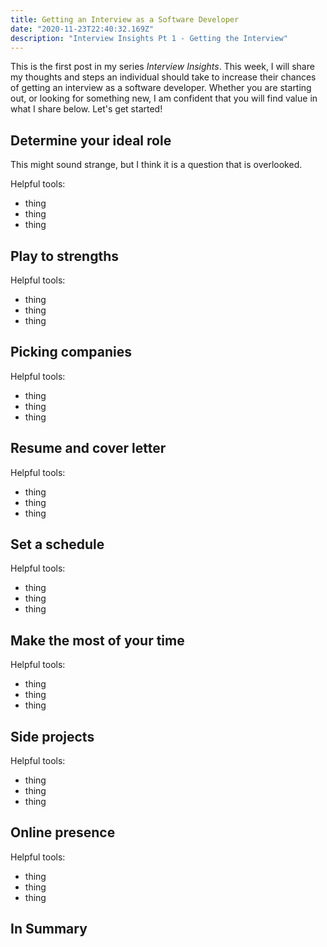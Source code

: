 ```yaml
---
title: Getting an Interview as a Software Developer
date: "2020-11-23T22:40:32.169Z"
description: "Interview Insights Pt 1 - Getting the Interview"
---
```


This is the first post in my series _Interview Insights_. This week, I will share my thoughts and steps an individual should take to increase their chances of getting an interview as a software developer. Whether you are starting out, or looking for something new, I am confident that you will find value in what I share below. Let's get started!

## Determine your ideal role

This might sound strange, but I think it is a question that is overlooked.

Helpful tools:

- thing
- thing
- thing

## Play to strengths

Helpful tools:

- thing
- thing
- thing

## Picking companies

Helpful tools:

- thing
- thing
- thing

## Resume and cover letter

Helpful tools:

- thing
- thing
- thing

## Set a schedule

Helpful tools:

- thing
- thing
- thing

## Make the most of your time

Helpful tools:

- thing
- thing
- thing

## Side projects

Helpful tools:

- thing
- thing
- thing

## Online presence

Helpful tools:

- thing
- thing
- thing

## In Summary
